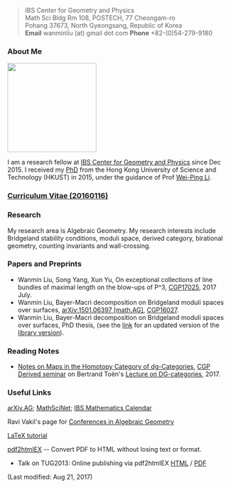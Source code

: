 >IBS Center for Geometry and Physics <br> Math Sci Bldg Rm 108, POSTECH, 77 Cheongam-ro <br> Pohang 37673, North Gyeongsang, Republic of Korea <br> **Email** wanminliu (at) gmail dot com **Phone** +82-(0)54-279-9180

### About Me

<img src="https://avatars0.githubusercontent.com/u/5844031" width="200" height="200" />

I am a research fellow at [IBS Center for Geometry and Physics](https://cgp.ibs.re.kr/) since Dec 2015. I received my [PhD](http://genealogy.math.ndsu.nodak.edu/id.php?id=198052) from the Hong Kong University of Science and Technology (HKUST) in 2015, under the guidance of Prof [Wei-Ping Li](http://www.math.ust.hk/~mawpli/).

### [Curriculum Vitae (20160116)](https://drive.google.com/file/d/0B5IxFWNS4fS0TlI4d2hQTGs1d0k/view?usp=sharing)

### Research
My research area is Algebraic Geometry. My research interests include Bridgeland stability conditions, moduli space, derived category, birational geometry, counting invariants and wall-crossing.

### Papers and Preprints

- Wanmin Liu, Song Yang, Xun Yu, On exceptional collections of line bundles of maximal length on the blow-ups of P^3, [CGP17025](http://cgp.ibs.re.kr/files/preprints/CGP17025_WL_On%20exceptional%20collections%20of%20line%20bundles%20of%20maximal%20length%20on%20the%20blow-ups%20of%20P3.pdf), 2017 July. 
- Wanmin Liu, Bayer-Macrì decomposition on Bridgeland moduli spaces over surfaces, [arXiv:1501.06397 [math.AG]](http://arxiv.org/abs/1501.06397), [CGP16027](http://cgp.ibs.re.kr/files/preprints/CGP16027_WL_Bayer-Macr%C3%AC%20decomposition%20on%20Bridgeland%20moduli%20spaces%20over%20surfaces.pdf).
- Wanmin Liu, Bayer-Macrì decomposition on Bridgeland moduli spaces over surfaces, PhD thesis, (see the [link](https://drive.google.com/file/d/0B5IxFWNS4fS0RTBXa09oUEkwQkE/view) for an updated version of the [library version](http://lbezone.ust.hk/bib/b1487651)).
 
### Reading Notes

- [Notes on Maps in the Homotopy Category of dg-Categories](http://cgp.ibs.re.kr/~lejay/20170704_dg-seminar-wm.html), [CGP Derived seminar](http://cgp.ibs.re.kr/~lejay/derived-seminar.html) on Bertrand Toën's [Lecture on DG-categories](https://atlas.mat.ub.edu/grgta/articles/Toen2.pdf), 2017.

### Useful Links
[arXiv.AG](http://arxiv.org/list/math.AG/recent); [MathSciNet](http://www.ams.org/mathscinet/); [IBS Mathematics Calendar](http://cgp.ibs.re.kr/activities/calendar)

Ravi Vakil's page for [Conferences in Algebraic Geometry](http://math.stanford.edu/~vakil/conferences.html)

[LaTeX tutorial](https://drive.google.com/file/d/0B5IxFWNS4fS0cG9XMU80dDBRQUk/view?usp=sharing)

[pdf2htmlEX](https://github.com/coolwanglu/pdf2htmlEX/wiki) -- Convert PDF to HTML without losing text or format.
- Talk on TUG2013: Online publishing via pdf2htmlEX [HTML](http://coolwanglu.github.io/pdf2htmlEX/doc/tb108wang.html) / [PDF](http://coolwanglu.github.io/pdf2htmlEX/doc/tb108wang.pdf)

(Last modified: Aug 21, 2017)


